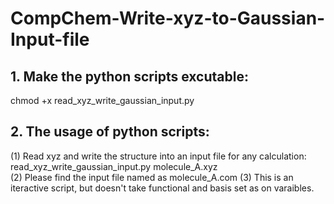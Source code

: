 # CompChem-Write-xyz-to-Gaussian-Input-file
## 1. Make the python scripts excutable:  
chmod +x read_xyz_write_gaussian_input.py 

## 2. The usage of python scripts:  
(1) Read xyz and write the structure into an input file for any calculation:   
read_xyz_write_gaussian_input.py molecule_A.xyz  
(2) Please find the input file named as molecule_A.com
(3) This is an iteractive script, but doesn't take functional and basis set as on varaibles.  
